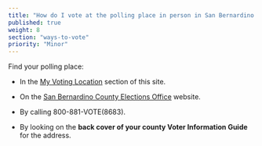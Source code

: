 ```yaml
---
title: "How do I vote at the polling place in person in San Bernardino County?"
published: true
weight: 8
section: "ways-to-vote"
priority: "Minor"
---
```


Find your polling place:  

- In the [My Voting Location](#section-my-polling-place) section of this site.  

- On the [San Bernardino County Elections Office](https://www.sbcountyelections.com/Voting/PPL.aspx) website.  

- By calling 800-881-VOTE(8683).  

- By looking on the **back cover of your county Voter Information Guide** for the address.  
